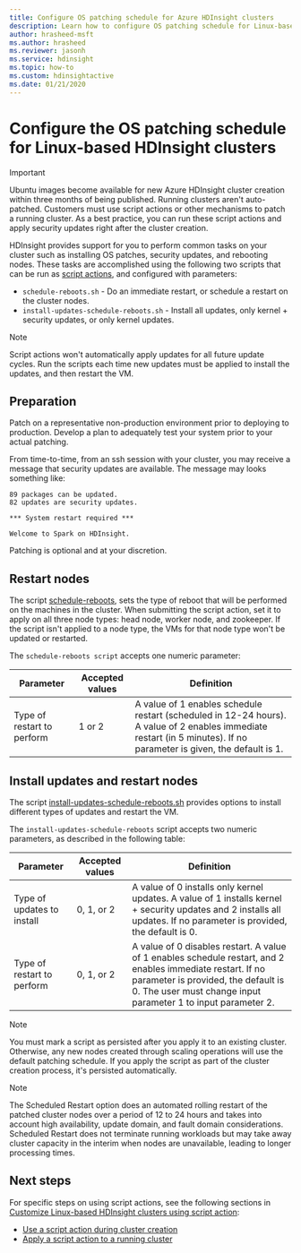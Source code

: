 ```yaml
---
title: Configure OS patching schedule for Azure HDInsight clusters
description: Learn how to configure OS patching schedule for Linux-based HDInsight clusters.
author: hrasheed-msft
ms.author: hrasheed
ms.reviewer: jasonh
ms.service: hdinsight
ms.topic: how-to
ms.custom: hdinsightactive
ms.date: 01/21/2020
---
```


# Configure the OS patching schedule for Linux-based HDInsight clusters

> [!IMPORTANT]
> Ubuntu images become available for new Azure HDInsight cluster creation within three months of being published. Running clusters aren't auto-patched. Customers must use script actions or other mechanisms to patch a running cluster. As a best practice, you can run these script actions and apply security updates right after the cluster creation.

HDInsight provides support for you to perform common tasks on your cluster such as installing OS patches, security updates, and rebooting nodes. These tasks are accomplished using the following two scripts that can be run as [script actions](hdinsight-hadoop-customize-cluster-linux.md), and configured with parameters:

- `schedule-reboots.sh` - Do an immediate restart, or schedule a restart on the cluster nodes.
- `install-updates-schedule-reboots.sh` - Install all updates, only kernel + security updates, or only kernel updates.

> [!NOTE]  
> Script actions won't automatically apply updates for all future update cycles. Run the scripts each time new updates must be applied to install the updates, and then restart the VM.

## Preparation

Patch on a representative non-production environment prior to  deploying to production. Develop a plan to adequately test your system prior to your actual patching.

From time-to-time, from an ssh session with your cluster, you may receive a message that security updates are available. The message may looks something like:

```
89 packages can be updated.
82 updates are security updates.

*** System restart required ***

Welcome to Spark on HDInsight.

```

Patching is optional and at your discretion.

## Restart nodes
  
The script [schedule-reboots](https://hdiconfigactions.blob.core.windows.net/linuxospatchingrebootconfigv02/schedule-reboots.sh), sets the type of reboot that will be performed on the machines in the cluster. When submitting the script action, set it to apply on all three node types: head node, worker node, and zookeeper. If the script isn't applied to a node type, the VMs for that node type won't be updated or restarted.

The `schedule-reboots script` accepts one numeric parameter:

| Parameter | Accepted values | Definition |
| --- | --- | --- |
| Type of restart to perform | 1 or 2 | A value of 1 enables schedule restart (scheduled in 12-24 hours). A value of 2 enables immediate restart (in 5 minutes). If no parameter is given, the default is 1. |  

## Install updates and restart nodes

The script [install-updates-schedule-reboots.sh](https://hdiconfigactions.blob.core.windows.net/linuxospatchingrebootconfigv02/install-updates-schedule-reboots.sh) provides options to install different types of updates and restart the VM.

The `install-updates-schedule-reboots` script accepts two numeric parameters, as described in the following table:

| Parameter | Accepted values | Definition |
| --- | --- | --- |
| Type of updates to install | 0,  1, or 2 | A value of 0 installs only kernel updates. A value of 1 installs kernel + security updates and 2 installs all updates. If no parameter is provided, the default is 0. |
| Type of restart to perform | 0, 1, or 2 | A value of 0 disables restart. A value of 1 enables schedule restart, and 2 enables immediate restart. If no parameter is provided, the default is 0. The user must change input parameter 1 to input parameter 2. |

> [!NOTE]
> You must mark a script as persisted after you apply it to an existing cluster. Otherwise, any new nodes created through scaling operations will use the default patching schedule. If you apply the script as part of the cluster creation process, it's persisted automatically.

> [!NOTE]
> The Scheduled Restart option does an automated rolling restart of the patched cluster nodes over a period of 12 to 24 hours and takes into account high availability, update domain, and fault domain considerations. Scheduled Restart does not terminate running workloads but may take away cluster capacity in the interim when nodes are unavailable, leading to longer processing times. 

## Next steps

For specific steps on using script actions, see the following sections in [Customize Linux-based HDInsight clusters using script action](hdinsight-hadoop-customize-cluster-linux.md):

- [Use a script action during cluster creation](hdinsight-hadoop-customize-cluster-linux.md#script-action-during-cluster-creation)
- [Apply a script action to a running cluster](hdinsight-hadoop-customize-cluster-linux.md#script-action-to-a-running-cluster)
